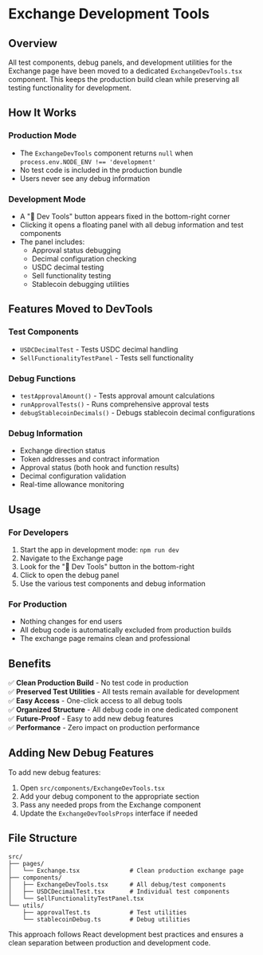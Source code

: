 # Exchange Development Tools

## Overview

All test components, debug panels, and development utilities for the Exchange page have been moved to a dedicated `ExchangeDevTools.tsx` component. This keeps the production build clean while preserving all testing functionality for development.

## How It Works

### Production Mode
- The `ExchangeDevTools` component returns `null` when `process.env.NODE_ENV !== 'development'`
- No test code is included in the production bundle
- Users never see any debug information

### Development Mode
- A "🔧 Dev Tools" button appears fixed in the bottom-right corner
- Clicking it opens a floating panel with all debug information and test components
- The panel includes:
  - Approval status debugging
  - Decimal configuration checking
  - USDC decimal testing
  - Sell functionality testing
  - Stablecoin debugging utilities

## Features Moved to DevTools

### Test Components
- `USDCDecimalTest` - Tests USDC decimal handling
- `SellFunctionalityTestPanel` - Tests sell functionality

### Debug Functions
- `testApprovalAmount()` - Tests approval amount calculations
- `runApprovalTests()` - Runs comprehensive approval tests
- `debugStablecoinDecimals()` - Debugs stablecoin decimal configurations

### Debug Information
- Exchange direction status
- Token addresses and contract information
- Approval status (both hook and function results)
- Decimal configuration validation
- Real-time allowance monitoring

## Usage

### For Developers
1. Start the app in development mode: `npm run dev`
2. Navigate to the Exchange page
3. Look for the "🔧 Dev Tools" button in the bottom-right
4. Click to open the debug panel
5. Use the various test components and debug information

### For Production
- Nothing changes for end users
- All debug code is automatically excluded from production builds
- The exchange page remains clean and professional

## Benefits

✅ **Clean Production Build** - No test code in production  
✅ **Preserved Test Utilities** - All tests remain available for development  
✅ **Easy Access** - One-click access to all debug tools  
✅ **Organized Structure** - All debug code in one dedicated component  
✅ **Future-Proof** - Easy to add new debug features  
✅ **Performance** - Zero impact on production performance  

## Adding New Debug Features

To add new debug features:

1. Open `src/components/ExchangeDevTools.tsx`
2. Add your debug component to the appropriate section
3. Pass any needed props from the Exchange component
4. Update the `ExchangeDevToolsProps` interface if needed

## File Structure

```
src/
├── pages/
│   └── Exchange.tsx              # Clean production exchange page
├── components/
│   ├── ExchangeDevTools.tsx      # All debug/test components
│   ├── USDCDecimalTest.tsx       # Individual test components
│   └── SellFunctionalityTestPanel.tsx
└── utils/
    ├── approvalTest.ts           # Test utilities
    └── stablecoinDebug.ts        # Debug utilities
```

This approach follows React development best practices and ensures a clean separation between production and development code.
